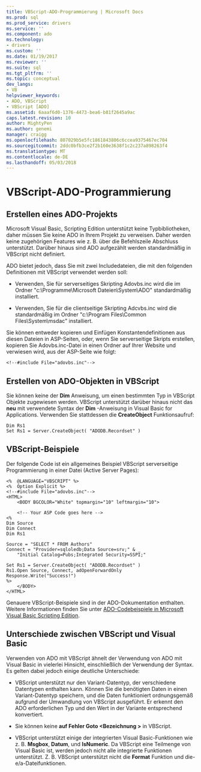 ```yaml
---
title: VBScript-ADO-Programmierung | Microsoft Docs
ms.prod: sql
ms.prod_service: drivers
ms.service: ''
ms.component: ado
ms.technology:
- drivers
ms.custom: ''
ms.date: 01/19/2017
ms.reviewer: ''
ms.suite: sql
ms.tgt_pltfrm: ''
ms.topic: conceptual
dev_langs:
- VB
helpviewer_keywords:
- ADO, VBScript
- VBScript [ADO]
ms.assetid: 6aaaf6d0-1376-4473-bea6-b81f2645a9ac
caps.latest.revision: 10
author: MightyPen
ms.author: genemi
manager: craigg
ms.openlocfilehash: 807029b5e5fc1861843806c6ccea9375467ec704
ms.sourcegitcommit: 2ddc0bfb3ce2f2b160e3638f1c2c237a898263f4
ms.translationtype: MT
ms.contentlocale: de-DE
ms.lasthandoff: 05/03/2018
---
```

# <a name="vbscript-ado-programming"></a>VBScript-ADO-Programmierung
## <a name="creating-an-ado-project"></a>Erstellen eines ADO-Projekts  
 Microsoft Visual Basic, Scripting Edition unterstützt keine Typbibliotheken, daher müssen Sie keine ADO in Ihrem Projekt zu verweisen. Daher werden keine zugehörigen Features wie z. B. über die Befehlszeile Abschluss unterstützt. Darüber hinaus sind ADO aufgezählt werden standardmäßig in VBScript nicht definiert.  
  
 ADO bietet jedoch, dass Sie mit zwei Includedateien, die mit den folgenden Definitionen mit VBScript verwendet werden soll:  
  
-   Verwenden, Sie für serverseitiges Skripting Adovbs.inc wird die im Ordner "c:\Programme\Microsoft Dateien\System\ADO\" standardmäßig installiert.  
  
-   Verwenden, Sie für die clientseitige Skripting Adcvbs.inc wird die standardmäßig im Ordner "c:\Program Files\Common Files\System\msdac\" installiert.  
  
 Sie können entweder kopieren und Einfügen Konstantendefinitionen aus diesen Dateien in ASP-Seiten, oder, wenn Sie serverseitige Skripts erstellen, kopieren Sie Adovbs.inc-Datei in einen Ordner auf Ihrer Website und verwiesen wird, aus der ASP-Seite wie folgt:  
  
```  
<!--#include File="adovbs.inc"-->  
```  
  
## <a name="creating-ado-objects-in-vbscript"></a>Erstellen von ADO-Objekten in VBScript  
 Sie können keine der **Dim** Anweisung, um einen bestimmten Typ in VBScript Objekte zugewiesen werden. VBScript unterstützt darüber hinaus nicht das **neu** mit verwendete Syntax der **Dim** -Anweisung in Visual Basic for Applications. Verwenden Sie stattdessen die **CreateObject** Funktionsaufruf:  
  
```  
Dim Rs1  
Set Rs1 = Server.CreateObject( "ADODB.Recordset" )  
```  
  
## <a name="vbscript-examples"></a>VBScript-Beispiele  
 Der folgende Code ist ein allgemeines Beispiel VBScript serverseitige Programmierung in einer Datei (Active Server Pages):  
  
```  
<%  @LANGUAGE="VBSCRIPT" %>  
<%  Option Explicit %>  
<!--#include File="adovbs.inc"-->  
<HTML>  
    <BODY BGCOLOR="White" topmargin="10" leftmargin="10">  
  
    <!-- Your ASP Code goes here -->  
<%  
Dim Source  
Dim Connect  
Dim Rs1  
  
Source = "SELECT * FROM Authors"  
Connect = "Provider=sqloledb;Data Source=srv;" & _  
    "Initial Catalog=Pubs;Integrated Security=SSPI;"  
  
Set Rs1 = Server.CreateObject( "ADODB.Recordset" )  
Rs1.Open Source, Connect, adOpenForwardOnly  
Response.Write("Success!")  
%>  
    </BODY>  
</HTML>  
```  
  
 Genauere VBScript-Beispiele sind in der ADO-Dokumentation enthalten. Weitere Informationen finden Sie unter [ADO-Codebeispiele in Microsoft Visual Basic Scripting Edition](../../../ado/reference/ado-api/ado-code-examples-vbscript.md).  
  
## <a name="differences-between-vbscript-and-visual-basic"></a>Unterschiede zwischen VBScript und Visual Basic  
 Verwenden von ADO mit VBScript ähnelt der Verwendung von ADO mit Visual Basic in vielerlei Hinsicht, einschließlich der Verwendung der Syntax. Es gelten dabei jedoch einige deutliche Unterschiede:  
  
-   VBScript unterstützt nur den Variant-Datentyp, der verschiedene Datentypen enthalten kann. Können Sie die benötigten Daten in einen Variant-Datentyp speichern, und die Daten funktioniert ordnungsgemäß aufgrund der Umwandlung von VBScript ausgeführt. Er erkennt den ADO erforderlichen Typ und den Wert in der Variante entsprechend konvertiert.  
  
-   Sie können keine **auf Fehler Goto \<Bezeichnung >** in VBScript.  
  
-   VBScript unterstützt einige der integrierten Visual Basic-Funktionen wie z. B. **Msgbox**, **Datum**, und **IsNumeric**. Da VBScript eine Teilmenge von Visual Basic ist, werden jedoch nicht alle integrierte Funktionen unterstützt. Z. B. VBScript unterstützt nicht die **Format** Funktion und die-e/a-Dateifunktionen.
